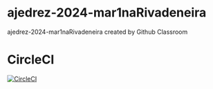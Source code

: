 # ajedrez-2024-mar1naRivadeneira
ajedrez-2024-mar1naRivadeneira created by Github Classroom

# CircleCI
[![CircleCI](https://dl.circleci.com/status-badge/img/gh/um-computacion-tm/ajedrez-2024-mar1naRivadeneira/tree/main.svg?style=svg)](https://dl.circleci.com/status-badge/redirect/gh/um-computacion-tm/ajedrez-2024-mar1naRivadeneira/tree/main)


